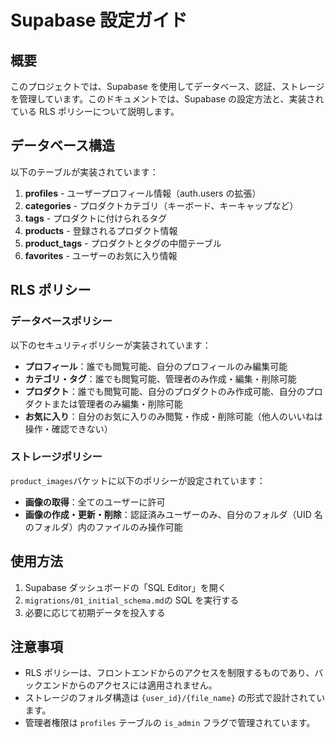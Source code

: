 # Supabase 設定ガイド

## 概要

このプロジェクトでは、Supabase を使用してデータベース、認証、ストレージを管理しています。このドキュメントでは、Supabase の設定方法と、実装されている RLS ポリシーについて説明します。

## データベース構造

以下のテーブルが実装されています：

1. **profiles** - ユーザープロフィール情報（auth.users の拡張）
2. **categories** - プロダクトカテゴリ（キーボード、キーキャップなど）
3. **tags** - プロダクトに付けられるタグ
4. **products** - 登録されるプロダクト情報
5. **product_tags** - プロダクトとタグの中間テーブル
6. **favorites** - ユーザーのお気に入り情報

## RLS ポリシー

### データベースポリシー

以下のセキュリティポリシーが実装されています：

- **プロフィール**：誰でも閲覧可能、自分のプロフィールのみ編集可能
- **カテゴリ・タグ**：誰でも閲覧可能、管理者のみ作成・編集・削除可能
- **プロダクト**：誰でも閲覧可能、自分のプロダクトのみ作成可能、自分のプロダクトまたは管理者のみ編集・削除可能
- **お気に入り**：自分のお気に入りのみ閲覧・作成・削除可能（他人のいいねは操作・確認できない）

### ストレージポリシー

`product_images`バケットに以下のポリシーが設定されています：

- **画像の取得**：全てのユーザーに許可
- **画像の作成・更新・削除**：認証済みユーザーのみ、自分のフォルダ（UID 名のフォルダ）内のファイルのみ操作可能

## 使用方法

1. Supabase ダッシュボードの「SQL Editor」を開く
2. `migrations/01_initial_schema.md`の SQL を実行する
3. 必要に応じて初期データを投入する

## 注意事項

- RLS ポリシーは、フロントエンドからのアクセスを制限するものであり、バックエンドからのアクセスには適用されません。
- ストレージのフォルダ構造は `{user_id}/{file_name}` の形式で設計されています。
- 管理者権限は `profiles` テーブルの `is_admin` フラグで管理されています。

